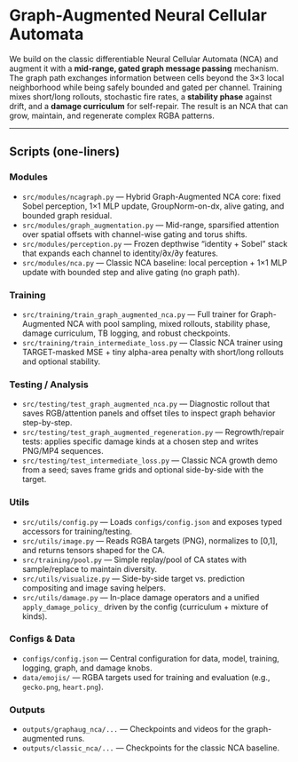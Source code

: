 # Graph-Augmented Neural Cellular Automata

We build on the classic differentiable Neural Cellular Automata (NCA) and augment it with a **mid-range, gated graph message passing** mechanism. The graph path exchanges information between cells beyond the 3×3 local neighborhood while being safely bounded and gated per channel. Training mixes short/long rollouts, stochastic fire rates, a **stability phase** against drift, and a **damage curriculum** for self-repair. The result is an NCA that can grow, maintain, and regenerate complex RGBA patterns.

---

## Scripts (one-liners)

### Modules
- `src/modules/ncagraph.py` — Hybrid Graph-Augmented NCA core: fixed Sobel perception, 1×1 MLP update, GroupNorm-on-dx, alive gating, and bounded graph residual.
- `src/modules/graph_augmentation.py` — Mid-range, sparsified attention over spatial offsets with channel-wise gating and torus shifts.
- `src/modules/perception.py` — Frozen depthwise “identity + Sobel” stack that expands each channel to identity/∂x/∂y features.
- `src/modules/nca.py` — Classic NCA baseline: local perception + 1×1 MLP update with bounded step and alive gating (no graph path).

### Training
- `src/training/train_graph_augmented_nca.py` — Full trainer for Graph-Augmented NCA with pool sampling, mixed rollouts, stability phase, damage curriculum, TB logging, and robust checkpoints.
- `src/training/train_intermediate_loss.py` — Classic NCA trainer using TARGET-masked MSE + tiny alpha-area penalty with short/long rollouts and optional stability.

### Testing / Analysis
- `src/testing/test_graph_augmented_nca.py` — Diagnostic rollout that saves RGB/attention panels and offset tiles to inspect graph behavior step-by-step.
- `src/testing/test_graph_augmented_regeneration.py` — Regrowth/repair tests: applies specific damage kinds at a chosen step and writes PNG/MP4 sequences.
- `src/testing/test_intermediate_loss.py` — Classic NCA growth demo from a seed; saves frame grids and optional side-by-side with the target.

### Utils
- `src/utils/config.py` — Loads `configs/config.json` and exposes typed accessors for training/testing.
- `src/utils/image.py` — Reads RGBA targets (PNG), normalizes to [0,1], and returns tensors shaped for the CA.
- `src/training/pool.py` — Simple replay/pool of CA states with sample/replace to maintain diversity.
- `src/utils/visualize.py` — Side-by-side target vs. prediction compositing and image saving helpers.
- `src/utils/damage.py` — In-place damage operators and a unified `apply_damage_policy_` driven by the config (curriculum + mixture of kinds).

### Configs & Data
- `configs/config.json` — Central configuration for data, model, training, logging, graph, and damage knobs.
- `data/emojis/` — RGBA targets used for training and evaluation (e.g., `gecko.png`, `heart.png`).

### Outputs
- `outputs/graphaug_nca/...` — Checkpoints and videos for the graph-augmented runs.
- `outputs/classic_nca/...` — Checkpoints for the classic NCA baseline.